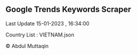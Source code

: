 

## Google Trends Keywords Scraper 
 
Last Update 15-01-2023 , 16:34:00

Country List :
VIETNAM.json



© Abdul Muttaqin 
